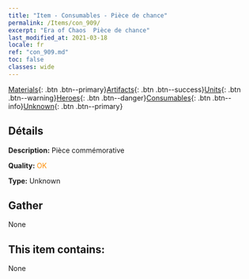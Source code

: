 ```yaml
---
title: "Item - Consumables - Pièce de chance"
permalink: /Items/con_909/
excerpt: "Era of Chaos  Pièce de chance"
last_modified_at: 2021-03-18
locale: fr
ref: "con_909.md"
toc: false
classes: wide
---
```

 [Materials](/fr/Items/){: .btn .btn--primary}[Artifacts](/fr/Items/Artifacts/){: .btn .btn--success}[Units](/fr/Items/Units/){: .btn .btn--warning}[Heroes](/fr/Items/Heroes/){: .btn .btn--danger}[Consumables](/fr/Items/Consumables/){: .btn .btn--info}[Unknown](/fr/Items/Unknown/){: .btn .btn--primary}

## Détails
 **Description:** Pièce commémorative

 **Quality:** <span style="color: #FF8C00">OK</span>

 **Type:** Unknown

## Gather

  None

## This item contains:

  None

